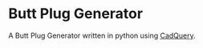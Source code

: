 
# Butt Plug Generator
A Butt Plug Generator written in python using [CadQuery](https://github.com/CadQuery/cadquery).


